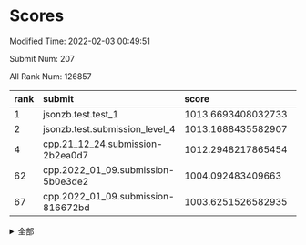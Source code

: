 # Scores

Modified Time: 2022-02-03 00:49:51

Submit Num: 207

All Rank Num: 126857

| rank |               submit               |       score        |       sigma        | pk_num |
| :--- | :--------------------------------- | :----------------- | :----------------- | :----- |
| 1    | jsonzb.test.test_1                 | 1013.6693408032733 | 0.8497599575491671 | 2445   |
| 2    | jsonzb.test.submission_level_4     | 1013.1688435582907 | 0.8135525980783579 | 2451   |
| 4    | cpp.21_12_24.submission-2b2ea0d7   | 1012.2948217865454 | 0.7724214585752172 | 2452   |
| 62   | cpp.2022_01_09.submission-5b0e3de2 | 1004.092483409663  | 0.7085662434357466 | 2453   |
| 67   | cpp.2022_01_09.submission-816672bd | 1003.6251526582935 | 0.7233154605027067 | 2454   |


<details>
<summary>全部</summary>

| rank |                 submit                 |       score        |       sigma        | pk_num |
| :--- | :------------------------------------- | :----------------- | :----------------- | :----- |
| 1    | jsonzb.test.test_1                     | 1013.6693408032733 | 0.8497599575491671 | 2445   |
| 2    | jsonzb.test.submission_level_4         | 1013.1688435582907 | 0.8135525980783579 | 2451   |
| 3    | gobigger.level_3.submission_level_3_2  | 1012.4372530942901 | 0.8123612151529416 | 2452   |
| 4    | cpp.21_12_24.submission-2b2ea0d7       | 1012.2948217865454 | 0.7724214585752172 | 2452   |
| 5    | gobigger.level_3.submission_level_3_35 | 1011.9162493649487 | 0.7779650416342365 | 2449   |
| 6    | gobigger.level_3.submission_level_3_29 | 1011.7761677207203 | 0.8021222910797215 | 2444   |
| 7    | gobigger.level_3.submission_level_3_1  | 1011.7043653424874 | 0.7731131723367486 | 2450   |
| 8    | gobigger.level_3.submission_level_3_16 | 1011.0422625237032 | 0.7752720139592189 | 2450   |
| 9    | gobigger.level_3.submission_level_3_49 | 1010.912687295984  | 0.7621532749234283 | 2445   |
| 10   | gobigger.level_3.submission_level_3_46 | 1010.8865631215859 | 0.7873934574068326 | 2453   |
| 11   | gobigger.level_3.submission_level_3_37 | 1010.8236798272518 | 0.7857010420149028 | 2453   |
| 12   | gobigger.level_3.submission_level_3_32 | 1010.7815816452945 | 0.7728183322280858 | 2455   |
| 13   | gobigger.level_3.submission_level_3_47 | 1010.6380993158704 | 0.759287041375332  | 2455   |
| 14   | gobigger.level_3.submission_level_3_28 | 1010.630240194969  | 0.7723989573726997 | 2456   |
| 15   | gobigger.level_3.submission_level_3_19 | 1010.5719405744081 | 0.7491813344965838 | 2451   |
| 16   | gobigger.level_3.submission_level_3_24 | 1010.5718610730661 | 0.801913273772864  | 2453   |
| 17   | gobigger.level_3.submission_level_3_44 | 1010.5703783962311 | 0.7569421342646443 | 2451   |
| 18   | gobigger.level_3.submission_level_3_22 | 1010.4513338011578 | 0.7612865397302597 | 2452   |
| 19   | gobigger.level_3.submission_level_3_25 | 1010.3907009187726 | 0.752726023861471  | 2451   |
| 20   | gobigger.level_3.submission_level_3_20 | 1010.3303813575785 | 0.7900749541972724 | 2449   |
| 21   | gobigger.level_3.submission_level_3_18 | 1010.3136392257346 | 0.7756156094412043 | 2448   |
| 22   | gobigger.level_3.submission_level_3_4  | 1010.2929305328327 | 0.7434481486042244 | 2450   |
| 23   | gobigger.level_3.submission_level_3_33 | 1010.2900558045636 | 0.7468395604197434 | 2447   |
| 24   | gobigger.level_3.submission_level_3_5  | 1010.2380762815573 | 0.7922333614888714 | 2451   |
| 25   | gobigger.level_3.submission_level_3_39 | 1010.2109255921818 | 0.771370931910495  | 2453   |
| 26   | gobigger.level_3.submission_level_3_30 | 1010.1673291273722 | 0.7574616634549814 | 2450   |
| 27   | gobigger.level_3.submission_level_3_36 | 1010.1564636648973 | 0.7630876506852249 | 2456   |
| 28   | gobigger.level_3.submission_level_3_40 | 1010.0795490035739 | 0.7630413534535772 | 2452   |
| 29   | gobigger.level_3.submission_level_3_11 | 1009.9903415834729 | 0.740959139663908  | 2450   |
| 30   | gobigger.level_3.submission_level_3_13 | 1009.9680043531094 | 0.751540998449818  | 2450   |
| 31   | gobigger.level_3.submission_level_3_48 | 1009.9645362753429 | 0.7586610876899044 | 2455   |
| 32   | gobigger.level_3.submission_level_3_17 | 1009.9511182400538 | 0.7798806639029777 | 2453   |
| 33   | gobigger.level_3.submission_level_3_26 | 1009.8179994527609 | 0.7671829061022584 | 2452   |
| 34   | gobigger.level_3.submission_level_3_7  | 1009.7365494901247 | 0.7582462172397004 | 2455   |
| 35   | gobigger.level_3.submission_level_3_45 | 1009.6207938786528 | 0.7653187152573159 | 2455   |
| 36   | gobigger.level_3.submission_level_3_8  | 1009.602626847425  | 0.7489523399041459 | 2453   |
| 37   | gobigger.level_3.submission_level_3_34 | 1009.570214844688  | 0.746940878833887  | 2451   |
| 38   | gobigger.level_3.submission_level_3_23 | 1009.5146738918611 | 0.772631589962174  | 2456   |
| 39   | gobigger.level_3.submission_level_3_14 | 1009.4779335263684 | 0.7757743853185638 | 2453   |
| 40   | gobigger.level_3.submission_level_3_9  | 1009.4671387695369 | 0.7671958121473876 | 2454   |
| 41   | gobigger.level_3.submission_level_3_43 | 1009.4480376938507 | 0.7495047765772583 | 2450   |
| 42   | gobigger.level_3.submission_level_3_0  | 1009.4118012652743 | 0.7526881937264797 | 2455   |
| 43   | gobigger.level_3.submission_level_3_27 | 1009.3160272269052 | 0.7612076975129011 | 2455   |
| 44   | gobigger.level_3.submission_level_3_6  | 1009.17775009134   | 0.750684849631766  | 2450   |
| 45   | gobigger.level_3.submission_level_3_15 | 1009.0154780154916 | 0.7698897559369019 | 2450   |
| 46   | gobigger.level_3.submission_level_3_12 | 1009.0053748113011 | 0.7540185740385767 | 2453   |
| 47   | gobigger.level_3.submission_level_3_38 | 1009.004161743197  | 0.7678631398084819 | 2446   |
| 48   | gobigger.level_3.submission_level_3_31 | 1008.939521817802  | 0.7467165611547387 | 2452   |
| 49   | gobigger.level_3.submission_level_3_10 | 1008.9123522254092 | 0.7508665703883787 | 2452   |
| 50   | gobigger.level_3.submission_level_3_41 | 1008.6451493516169 | 0.7524833090512953 | 2447   |
| 51   | gobigger.level_3.submission_level_3_42 | 1008.6055258934713 | 0.7640148774380731 | 2449   |
| 52   | gobigger.level_3.submission_level_3_21 | 1008.0916508856787 | 0.7404014979025976 | 2451   |
| 53   | gobigger.level_3.submission_level_3_3  | 1007.6489643517245 | 0.717925615113305  | 2449   |
| 54   | gobigger.level_1.submission_level_1_23 | 1004.7133696389157 | 0.7260625058502563 | 2456   |
| 55   | gobigger.level_1.submission_level_1_32 | 1004.6667029789818 | 0.7126280896932685 | 2449   |
| 56   | gobigger.level_1.submission_level_1_41 | 1004.5507641860826 | 0.7357323382209858 | 2454   |
| 57   | gobigger.level_1.submission_level_1_14 | 1004.3595268452282 | 0.7275615638998798 | 2454   |
| 58   | gobigger.level_1.submission_level_1_17 | 1004.3105218983181 | 0.7194887431306537 | 2457   |
| 59   | gobigger.level_1.submission_level_1_4  | 1004.1886048614477 | 0.7195865738886426 | 2448   |
| 60   | gobigger.level_1.submission_level_1_24 | 1004.1770120158777 | 0.7138120367641373 | 2451   |
| 61   | gobigger.level_1.submission_level_1_48 | 1004.1738245911936 | 0.7275888285162246 | 2451   |
| 62   | cpp.2022_01_09.submission-5b0e3de2     | 1004.092483409663  | 0.7085662434357466 | 2453   |
| 63   | gobigger.level_1.submission_level_1_5  | 1004.0477059733988 | 0.7130054818623297 | 2449   |
| 64   | gobigger.level_1.submission_level_1_1  | 1003.7297640990942 | 0.7094203684834756 | 2453   |
| 65   | gobigger.level_1.submission_level_1_30 | 1003.6641892040986 | 0.7213257316969698 | 2451   |
| 66   | gobigger.level_1.submission_level_1_25 | 1003.6570525229284 | 0.7162325057493776 | 2452   |
| 67   | cpp.2022_01_09.submission-816672bd     | 1003.6251526582935 | 0.7233154605027067 | 2454   |
| 68   | gobigger.level_1.submission_level_1_2  | 1003.5766979393054 | 0.7235882762562188 | 2452   |
| 69   | gobigger.level_1.submission_level_1_49 | 1003.4818589425257 | 0.7267502347275576 | 2449   |
| 70   | gobigger.level_1.submission_level_1_46 | 1003.4794794398589 | 0.7086474846564091 | 2447   |
| 71   | gobigger.level_1.submission_level_1_34 | 1003.4567624849718 | 0.7053997365285096 | 2451   |
| 72   | gobigger.level_1.submission_level_1_28 | 1003.4402666454072 | 0.7120267971952708 | 2449   |
| 73   | gobigger.level_1.submission_level_1_31 | 1003.4291261875945 | 0.7144128702307777 | 2448   |
| 74   | gobigger.level_1.submission_level_1_7  | 1003.4272273961719 | 0.7123116328467608 | 2453   |
| 75   | gobigger.level_1.submission_level_1_10 | 1003.3785627093085 | 0.7178726930294523 | 2455   |
| 76   | gobigger.level_1.submission_level_1_8  | 1003.1557394915611 | 0.7219391654296452 | 2455   |
| 77   | gobigger.level_1.submission_level_1_18 | 1003.1549491849263 | 0.7212106229998573 | 2453   |
| 78   | gobigger.level_1.submission_level_1_9  | 1003.1209429905464 | 0.7173076430015083 | 2452   |
| 79   | gobigger.level_1.submission_level_1_43 | 1003.0937874861092 | 0.7220439020737144 | 2452   |
| 80   | gobigger.level_1.submission_level_1_3  | 1003.0866431413001 | 0.7040459783673806 | 2449   |
| 81   | gobigger.level_1.submission_level_1_0  | 1003.0515418445815 | 0.7153943324675094 | 2452   |
| 82   | gobigger.level_1.submission_level_1_44 | 1003.0477196355765 | 0.7154937389785784 | 2454   |
| 83   | gobigger.level_1.submission_level_1_47 | 1003.0325756558298 | 0.7150666600592798 | 2452   |
| 84   | gobigger.level_1.submission_level_1_12 | 1003.0299182217134 | 0.7252138619976125 | 2447   |
| 85   | gobigger.level_1.submission_level_1_40 | 1003.0094336647667 | 0.7140751535059991 | 2446   |
| 86   | gobigger.level_1.submission_level_1_37 | 1003.007114334613  | 0.7200970878703571 | 2449   |
| 87   | gobigger.level_1.submission_level_1_38 | 1003.0045654354029 | 0.7119883827214708 | 2452   |
| 88   | gobigger.level_1.submission_level_1_13 | 1002.9536293315343 | 0.7187905065507538 | 2448   |
| 89   | gobigger.level_1.submission_level_1_20 | 1002.831924904141  | 0.7210266633462793 | 2449   |
| 90   | gobigger.level_1.submission_level_1_27 | 1002.8131278295215 | 0.7222607651326336 | 2454   |
| 91   | gobigger.level_1.submission_level_1_36 | 1002.7891519569014 | 0.7177228191863607 | 2449   |
| 92   | gobigger.level_1.submission_level_1_39 | 1002.7805844505737 | 0.7169415648257954 | 2451   |
| 93   | gobigger.level_1.submission_level_1_21 | 1002.7576250654449 | 0.7304850883102046 | 2447   |
| 94   | gobigger.level_1.submission_level_1_29 | 1002.6739794474684 | 0.7089065297298911 | 2452   |
| 95   | gobigger.level_1.submission_level_1_19 | 1002.6687662260009 | 0.7344579264196125 | 2453   |
| 96   | gobigger.level_1.submission_level_1_16 | 1002.5406114383212 | 0.726158027234409  | 2450   |
| 97   | gobigger.level_1.submission_level_1_42 | 1002.4906109959547 | 0.7112993154715282 | 2453   |
| 98   | gobigger.level_1.submission_level_1_15 | 1002.4370118049428 | 0.7251971981899635 | 2450   |
| 99   | gobigger.level_1.submission_level_1_26 | 1002.2863354275887 | 0.7119136548375481 | 2445   |
| 100  | gobigger.level_1.submission_level_1_45 | 1002.279276852368  | 0.7147858172475957 | 2455   |
| 101  | gobigger.level_1.submission_level_1_35 | 1002.2602580353686 | 0.7257684303823588 | 2452   |
| 102  | gobigger.level_1.submission_level_1_11 | 1002.188810578728  | 0.7152036922172029 | 2450   |
| 103  | gobigger.level_1.submission_level_1_22 | 1001.887232705074  | 0.7155282557042382 | 2455   |
| 104  | gobigger.level_1.submission_level_1_6  | 1001.8757226537042 | 0.7181526195762988 | 2454   |
| 105  | gobigger.level_1.submission_level_1_33 | 1001.7918789401342 | 0.7109716421755718 | 2449   |
| 106  | gobigger.random.submission_random_22   | 997.3685814829761  | 0.7180383961936515 | 2451   |
| 107  | gobigger.random.submission_random_12   | 997.0937530056219  | 0.71640810305349   | 2449   |
| 108  | gobigger.random.submission_random_41   | 996.9401835040591  | 0.7040316686567802 | 2457   |
| 109  | gobigger.random.submission_random_9    | 996.7269609444005  | 0.728022760813644  | 2455   |
| 110  | gobigger.random.submission_random_32   | 996.6958994890093  | 0.696828172959213  | 2451   |
| 111  | gobigger.random.submission_random_38   | 996.678891443904   | 0.7199793089111918 | 2452   |
| 112  | gobigger.random.submission_random_19   | 996.5931886322269  | 0.7057102911470206 | 2448   |
| 113  | gobigger.random.submission_random_46   | 996.52245075341    | 0.6977868794542846 | 2453   |
| 114  | gobigger.random.submission_random_21   | 996.4639116143754  | 0.7126175780430098 | 2451   |
| 115  | gobigger.random.submission_random_5    | 996.4161371481839  | 0.6976046644975059 | 2452   |
| 116  | gobigger.random.submission_random_49   | 996.3832871725288  | 0.7120447024786304 | 2455   |
| 117  | gobigger.random.submission_random_48   | 996.2320255142375  | 0.7076298839008087 | 2456   |
| 118  | gobigger.random.submission_random_45   | 996.2242761877461  | 0.703245100104132  | 2455   |
| 119  | gobigger.random.submission_random_24   | 996.1740539146631  | 0.7000801967464035 | 2453   |
| 120  | gobigger.random.submission_random_14   | 996.1444357362055  | 0.711578435307945  | 2450   |
| 121  | gobigger.random.submission_random_34   | 996.1250906055399  | 0.7156829593840512 | 2451   |
| 122  | gobigger.random.submission_random_44   | 995.9985464609541  | 0.7113532098299951 | 2451   |
| 123  | gobigger.random.submission_random_4    | 995.978617890701   | 0.7297900389375559 | 2448   |
| 124  | gobigger.random.submission_random_2    | 995.9570174984683  | 0.716415328487496  | 2448   |
| 125  | gobigger.random.submission_random_36   | 995.9454982763724  | 0.7022481577318312 | 2449   |
| 126  | gobigger.random.submission_random_25   | 995.9132713773718  | 0.7072038990147305 | 2448   |
| 127  | gobigger.random.submission_random_33   | 995.8101066231134  | 0.7088628505017932 | 2452   |
| 128  | gobigger.random.submission_random_17   | 995.8076782220014  | 0.7110437859050845 | 2453   |
| 129  | gobigger.random.submission_random_23   | 995.7778481204265  | 0.7109745659298905 | 2451   |
| 130  | gobigger.random.submission_random_47   | 995.724612477622   | 0.7077523209947149 | 2456   |
| 131  | gobigger.random.submission_random_10   | 995.7142427508436  | 0.7127080102086638 | 2450   |
| 132  | gobigger.random.submission_random_18   | 995.7048903127746  | 0.6984797747360167 | 2447   |
| 133  | gobigger.random.submission_random_26   | 995.6997437895911  | 0.7139121423449676 | 2451   |
| 134  | gobigger.random.submission_random_29   | 995.6834437712371  | 0.7065209875507825 | 2453   |
| 135  | gobigger.random.submission_random_42   | 995.6698759287793  | 0.7369644259970884 | 2448   |
| 136  | gobigger.random.submission_random_28   | 995.60846721228    | 0.7091399694916155 | 2450   |
| 137  | gobigger.random.submission_random_16   | 995.5562551992097  | 0.7092685918825363 | 2450   |
| 138  | gobigger.random.submission_random_6    | 995.3770417964006  | 0.7173238450736058 | 2453   |
| 139  | gobigger.random.submission_random_30   | 995.3536783937514  | 0.7143095020381445 | 2452   |
| 140  | gobigger.random.submission_random_40   | 995.274499368262   | 0.7146783492701696 | 2456   |
| 141  | gobigger.random.submission_random_11   | 995.2117505554072  | 0.7146953561103665 | 2458   |
| 142  | gobigger.random.submission_random_31   | 995.1870639851415  | 0.713373201592185  | 2451   |
| 143  | gobigger.random.submission_random_3    | 995.1769861980428  | 0.7209862812434895 | 2455   |
| 144  | gobigger.random.submission_random_39   | 995.1254899272351  | 0.7142940209161258 | 2455   |
| 145  | gobigger.random.submission_random_37   | 995.0892785640591  | 0.7132616013819925 | 2449   |
| 146  | gobigger.random.submission_random_20   | 995.044433106949   | 0.7165795681307122 | 2449   |
| 147  | gobigger.random.submission_random_7    | 995.0270324211508  | 0.7092698832951501 | 2450   |
| 148  | gobigger.random.submission_random_43   | 994.9897090017013  | 0.719218548230336  | 2451   |
| 149  | gobigger.random.submission_random_35   | 994.9832186551831  | 0.7348208808019332 | 2452   |
| 150  | gobigger.random.submission_random_13   | 994.9423201056401  | 0.7035708665466779 | 2454   |
| 151  | gobigger.random.submission_random_15   | 994.9397862186521  | 0.7004369572874578 | 2448   |
| 152  | gobigger.random.submission_random_1    | 994.8865639991262  | 0.7009621858597208 | 2451   |
| 153  | gobigger.random.submission_random_27   | 994.8837686716741  | 0.7163799530673243 | 2448   |
| 154  | gobigger.random.submission_random_8    | 994.8393235330434  | 0.7205377385540911 | 2452   |
| 155  | gobigger.random.submission_random_0    | 994.367580973318   | 0.7215639696304836 | 2450   |
| 156  | gobigger.level_2.submission_level_2_1  | 994.1757534621559  | 0.7124332956325717 | 2456   |
| 157  | gobigger.level_2.submission_level_2_31 | 993.9610288596477  | 0.7289685716707409 | 2460   |
| 158  | gobigger.level_2.submission_level_2_8  | 993.8475011684616  | 0.7315948847654561 | 2456   |
| 159  | gobigger.level_2.submission_level_2_34 | 993.7320048805091  | 0.746046679992307  | 2448   |
| 160  | gobigger.level_2.submission_level_2_37 | 993.7105767142385  | 0.731621327493943  | 2447   |
| 161  | gobigger.level_2.submission_level_2_19 | 993.5555353094518  | 0.7279585333333819 | 2448   |
| 162  | gobigger.level_2.submission_level_2_41 | 993.4728341807057  | 0.714327484819431  | 2451   |
| 163  | gobigger.level_2.submission_level_2_39 | 993.4356862220122  | 0.7262745976200102 | 2452   |
| 164  | gobigger.level_2.submission_level_2_20 | 993.3323579267295  | 0.7375203064805255 | 2450   |
| 165  | gobigger.level_2.submission_level_2_36 | 993.2929660372895  | 0.7402712035289042 | 2447   |
| 166  | gobigger.level_2.submission_level_2_10 | 993.2597187252705  | 0.7331334057598892 | 2452   |
| 167  | gobigger.level_2.submission_level_2_26 | 993.1516463017091  | 0.7182791786788724 | 2451   |
| 168  | gobigger.level_2.submission_level_2_3  | 993.0741279836082  | 0.7297456593047764 | 2454   |
| 169  | gobigger.level_2.submission_level_2_30 | 992.9949535774676  | 0.7356923256124525 | 2451   |
| 170  | gobigger.level_2.submission_level_2_4  | 992.9865507432552  | 0.7453994350427837 | 2452   |
| 171  | gobigger.level_2.submission_level_2_14 | 992.8945238147319  | 0.7115601227991457 | 2453   |
| 172  | gobigger.level_2.submission_level_2_33 | 992.7405406909     | 0.7294072098373042 | 2451   |
| 173  | gobigger.level_2.submission_level_2_11 | 992.6980173171618  | 0.7556685094548068 | 2450   |
| 174  | gobigger.level_2.submission_level_2_45 | 992.6668555519972  | 0.7286135089494707 | 2451   |
| 175  | gobigger.level_2.submission_level_2_24 | 992.6122843215752  | 0.7473062125129161 | 2454   |
| 176  | gobigger.level_2.submission_level_2_16 | 992.5869437829848  | 0.7489346887751278 | 2446   |
| 177  | gobigger.level_2.submission_level_2_6  | 992.5278834920196  | 0.7410866485275059 | 2457   |
| 178  | gobigger.level_2.submission_level_2_23 | 992.4894853705548  | 0.7336278715892471 | 2449   |
| 179  | gobigger.level_2.submission_level_2_28 | 992.3813698235776  | 0.7402826858147799 | 2451   |
| 180  | gobigger.level_2.submission_level_2_0  | 992.3671579037795  | 0.7560249727225934 | 2454   |
| 181  | gobigger.level_2.submission_level_2_43 | 992.2452447491953  | 0.7440113023340595 | 2454   |
| 182  | gobigger.level_2.submission_level_2_29 | 992.2372717990166  | 0.7422804380615526 | 2457   |
| 183  | gobigger.level_2.submission_level_2_9  | 992.2220169140307  | 0.753631066367361  | 2450   |
| 184  | gobigger.level_2.submission_level_2_15 | 992.1015249726719  | 0.754342903985237  | 2450   |
| 185  | gobigger.level_2.submission_level_2_40 | 992.0329446618293  | 0.7508565277973711 | 2452   |
| 186  | gobigger.level_2.submission_level_2_44 | 991.9620937878433  | 0.757962238874574  | 2449   |
| 187  | gobigger.level_2.submission_level_2_27 | 991.9091433714419  | 0.7472974480492935 | 2457   |
| 188  | gobigger.level_2.submission_level_2_35 | 991.790469609142   | 0.7591540197070324 | 2448   |
| 189  | gobigger.level_2.submission_level_2_17 | 991.6073997909691  | 0.7451412463746037 | 2450   |
| 190  | gobigger.level_2.submission_level_2_7  | 991.5518758904702  | 0.759971129676469  | 2450   |
| 191  | gobigger.level_2.submission_level_2_32 | 991.3782461706043  | 0.7484506869861628 | 2454   |
| 192  | gobigger.level_2.submission_level_2_21 | 991.3700571957858  | 0.7389036183273235 | 2446   |
| 193  | gobigger.level_2.submission_level_2_2  | 991.3461543397076  | 0.7456082425091148 | 2448   |
| 194  | gobigger.level_2.submission_level_2_5  | 991.3309065148928  | 0.7364807157093449 | 2448   |
| 195  | gobigger.level_2.submission_level_2_22 | 991.2720618493265  | 0.7661216922989148 | 2452   |
| 196  | gobigger.level_2.submission_level_2_42 | 991.1451335271639  | 0.7559408804297274 | 2452   |
| 197  | gobigger.level_2.submission_level_2_13 | 991.1258099572735  | 0.7500920123716024 | 2452   |
| 198  | gobigger.level_2.submission_level_2_12 | 990.9810736601752  | 0.7548168602163523 | 2455   |
| 199  | gobigger.level_2.submission_level_2_46 | 990.9693791413987  | 0.7541461232085984 | 2447   |
| 200  | gobigger.level_2.submission_level_2_49 | 990.7804272375707  | 0.7435883726607799 | 2446   |
| 201  | gobigger.level_2.submission_level_2_47 | 990.6473725558669  | 0.7663618518053764 | 2449   |
| 202  | gobigger.level_2.submission_level_2_18 | 990.645008707786   | 0.7701525187152951 | 2455   |
| 203  | gobigger.level_2.submission_level_2_48 | 990.6000072421189  | 0.7593846501730046 | 2452   |
| 204  | gobigger.level_2.submission_level_2_25 | 990.4995978168697  | 0.7679531264293677 | 2450   |
| 205  | gobigger.level_2.submission_level_2_38 | 990.212914053436   | 0.7667179728547232 | 2452   |
| 206  | gobigger.none.submission_none_0        | 976.190071458686   | 1.4612091964768898 | 2449   |
| 207  | gobigger.none.submission_none_1        | 976.0961826350617  | 1.4172000215308271 | 2453   |

</details>